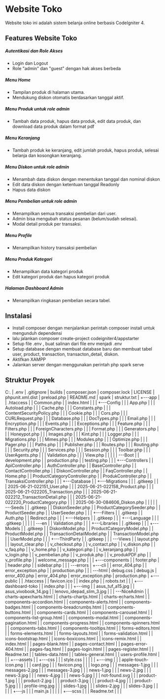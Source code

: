 # Website Toko
Website toko ini adalah sistem belanja online  berbasis CodeIgniter 4. 


## Features Website Toko 
##### Autentikasi dan Role Akses
- Login dan Logout
- Role "admin" dan "guest" dengan hak akses berbeda

##### Menu Home
- Tampilan produk di halaman utama.
- Mendukung diskon otomatis berdasarkan tanggal aktif.

##### Menu Produk untuk role admin
- Tambah data produk, hapus data produk, edit data produk, dan download data produk dalam format pdf

##### Menu Keranjang 
- Tambah produk ke keranjang, edit jumlah produk, hapus produk, selesai belanja dan kosongkan keranjang.

##### Menu Diskon untuk role admin
- Menambah data diskon dengan menentukan tanggal dan nominal diskon
- Edit data diskon dengan ketentuan tanggal Readonly
- Hapus data diskon

##### Menu Pembelian untuk role admin
- Menampilkan semua transaksi pembelian dari user.
- Admin bisa mengubah status pesanan (belum/sudah selesai).
- Modal detail produk per transaksi.

##### Menu Profile
- Menampilkan history transaksi pembelian

##### Menu Produk Kategori
- Menampilkan data kategori produk
- Edit kategori produk dan hapus kategori produk

##### Halaman Dashboard Admin
- Menampilkan ringkasan pembelian secara tabel.


## Instalasi
- Install composer dengan menjalankan perintah composer install untuk mengunduh dependensi
- lalu jalankan composer create-project codeigniter4/appstarter
- Setup file .env , buat salinan dari file env menjadi .env
- Setup database dengan membuat database baru dan membuat tabel user, product, transaction, transacton_detail, diskon.
- Aktifkan XAMPP
- Jalankan server dengan menggunakan perintah php spark serve

## Struktur Proyek
C:.
|   .env
|   .gitignore
|   builds
|   composer.json
|   composer.lock
|   LICENSE
|   phpunit.xml.dist
|   preload.php
|   README.md
|   spark
|   struktur.txt
|
+---app
|   |   .htaccess
|   |   Common.php
|   |   index.html
|   |
|   +---Config
|   |   |   App.php
|   |   |   Autoload.php
|   |   |   Cache.php
|   |   |   Constants.php
|   |   |   ContentSecurityPolicy.php
|   |   |   Cookie.php
|   |   |   Cors.php
|   |   |   CURLRequest.php
|   |   |   Database.php
|   |   |   DocTypes.php
|   |   |   Email.php
|   |   |   Encryption.php
|   |   |   Events.php
|   |   |   Exceptions.php
|   |   |   Feature.php
|   |   |   Filters.php
|   |   |   ForeignCharacters.php
|   |   |   Format.php
|   |   |   Generators.php
|   |   |   Honeypot.php
|   |   |   Images.php
|   |   |   Kint.php
|   |   |   Logger.php
|   |   |   Migrations.php
|   |   |   Mimes.php
|   |   |   Modules.php
|   |   |   Optimize.php
|   |   |   Pager.php
|   |   |   Paths.php
|   |   |   Publisher.php
|   |   |   Routes.php
|   |   |   Routing.php
|   |   |   Security.php
|   |   |   Services.php
|   |   |   Session.php
|   |   |   Toolbar.php
|   |   |   UserAgents.php
|   |   |   Validation.php
|   |   |   View.php
|   |   |
|   |   \---Boot
|   |           development.php
|   |           production.php
|   |           testing.php
|   |
|   +---Controllers
|   |       ApiController.php
|   |       AuthController.php
|   |       BaseController.php
|   |       ContactController.php
|   |       DiskonController.php
|   |       FaqController.php
|   |       Home.php
|   |       ProductCategoryController.php
|   |       ProdukController.php
|   |       TransaksiController.php
|   |
|   +---Database
|   |   +---Migrations
|   |   |       .gitkeep
|   |   |       2025-06-21-022151_User.php
|   |   |       2025-06-21-022158_Product.php
|   |   |       2025-06-21-022205_Transaction.php
|   |   |       2025-06-21-022212_TransactionDetail.php
|   |   |       2025-06-21-022220_ProductCategory.php
|   |   |       2025-06-30-084606_Diskon.php
|   |   |
|   |   \---Seeds
|   |           .gitkeep
|   |           DiskonSeeder.php
|   |           ProductCategorySeeder.php
|   |           ProductSeeder.php
|   |           UserSeeder.php
|   |
|   +---Filters
|   |       .gitkeep
|   |       Auth.php
|   |       Redirect.php
|   |
|   +---Helpers
|   |       .gitkeep
|   |
|   +---Language
|   |   |   .gitkeep
|   |   |
|   |   \---en
|   |           Validation.php
|   |
|   +---Libraries
|   |       .gitkeep
|   |
|   +---Models
|   |       .gitkeep
|   |       DiskonModel.php
|   |       ProductCategoryModel.php
|   |       ProductModel.php
|   |       TransactionDetailModel.php
|   |       TransactionModel.php
|   |       UserModel.php
|   |
|   +---ThirdParty
|   |       .gitkeep
|   |
|   \---Views
|       |   layout.php
|       |   layout_clear.php
|       |   v_checkout.php
|       |   v_contact.php
|       |   v_diskon.php
|       |   v_faq.php
|       |   v_home.php
|       |   v_kategori.php
|       |   v_keranjang.php
|       |   v_login.php
|       |   v_pembelian.php
|       |   v_produk.php
|       |   v_produkPDF.php
|       |   v_profile.php
|       |   welcome_message.php
|       |
|       +---components
|       |       footer.php
|       |       header.php
|       |       sidebar.php
|       |
|       \---errors
|           +---cli
|           |       error_404.php
|           |       error_exception.php
|           |       production.php
|           |
|           \---html
|                   debug.css
|                   debug.js
|                   error_400.php
|                   error_404.php
|                   error_exception.php
|                   production.php
|
+---public
|   |   .htaccess
|   |   favicon.ico
|   |   index.php
|   |   robots.txt
|   |
|   +---dashboard-toko
|   |       index.php
|   |
|   +---img
|   |       asus_tuf_a15.jpg
|   |       asus_vivobook_14.jpg
|   |       lenovo_idepad_slim_3.jpg
|   |
|   \---NiceAdmin
|       |   charts-apexcharts.html
|       |   charts-chartjs.html
|       |   charts-echarts.html
|       |   components-accordion.html
|       |   components-alerts.html
|       |   components-badges.html
|       |   components-breadcrumbs.html
|       |   components-buttons.html
|       |   components-cards.html
|       |   components-carousel.html
|       |   components-list-group.html
|       |   components-modal.html
|       |   components-pagination.html
|       |   components-progress.html
|       |   components-spinners.html
|       |   components-tabs.html
|       |   components-tooltips.html
|       |   forms-editors.html
|       |   forms-elements.html
|       |   forms-layouts.html
|       |   forms-validation.html
|       |   icons-bootstrap.html
|       |   icons-boxicons.html
|       |   icons-remix.html
|       |   index.html
|       |   pages-blank.html
|       |   pages-contact.html
|       |   pages-error-404.html
|       |   pages-faq.html
|       |   pages-login.html
|       |   pages-register.html
|       |   Readme.txt
|       |   tables-data.html
|       |   tables-general.html
|       |   users-profile.html
|       |
|       +---assets
|       |   +---css
|       |   |       style.css
|       |   |
|       |   +---img
|       |   |       apple-touch-icon.png
|       |   |       card.jpg
|       |   |       favicon.png
|       |   |       logo.png
|       |   |       messages-1.jpg
|       |   |       messages-2.jpg
|       |   |       messages-3.jpg
|       |   |       news-1.jpg
|       |   |       news-2.jpg
|       |   |       news-3.jpg
|       |   |       news-4.jpg
|       |   |       news-5.jpg
|       |   |       not-found.svg
|       |   |       product-1.jpg
|       |   |       product-2.jpg
|       |   |       product-3.jpg
|       |   |       product-4.jpg
|       |   |       product-5.jpg
|       |   |       profile-img.jpg
|       |   |       slides-1.jpg
|       |   |       slides-2.jpg
|       |   |       slides-3.jpg
|       |   |
|       |   +---js
|       |   |       main.js
|       |   |
|       |   +---scss
|       |   |       Readme.txt
|       |   |

